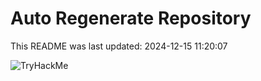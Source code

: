 # Auto Regenerate Repository

This README was last updated: 2024-12-15 11:20:07

 ![TryHackMe](https://tryhackme.com/badge/533634)